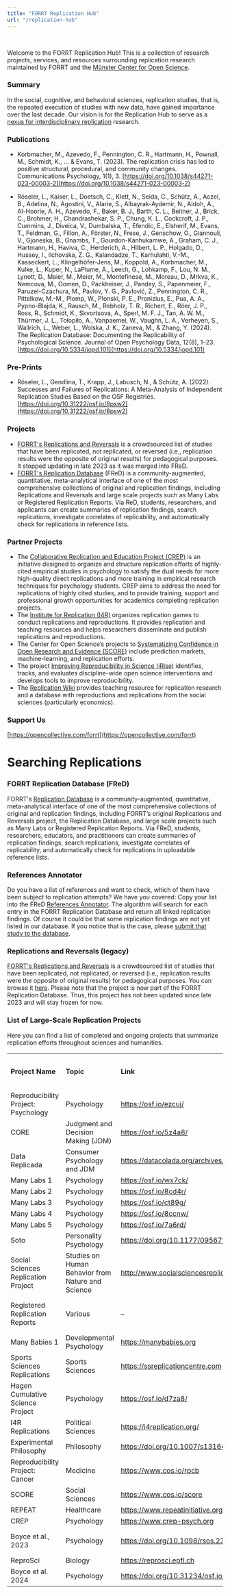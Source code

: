 ```yaml
---
title: "FORRT Replication Hub"
url: "/replication-hub"
---
```



<br>

<!-- 

{{% alert note %}}
THIS PAGE IS IN CONSTRUCTION.
{{% /alert %}}

-->




Welcome to the FORRT Replication Hub! This is a collection of research projects, services, and resources surrounding replication research maintained by FORRT and the [Münster Center for Open Science](https://www.uni-muenster.de/MueCOS/index.html).


### Summary

In the social, cognitive, and behavioral sciences, replication studies, that is, the repeated execution of studies with new data, have gained importance over the last decade. Our vision is for the Replication Hub to serve as a [nexus for interdisciplinary replication](https://www.youtube.com/watch?v=nwaphcYP24A) research.


### Publications



* Korbmacher, M., Azevedo, F., Pennington, C. R., Hartmann, H., Pownall, M., Schmidt, K., ... & Evans, T. (2023). The replication crisis has led to positive structural, procedural, and community changes. Communications Psychology, 1(1), 3. [https://doi.org/10.1038/s44271-023-00003-2](https://doi.org/10.1038/s44271-023-00003-2) 

* Röseler, L., Kaiser, L., Doetsch, C., Klett, N., Seida, C., Schütz, A., Aczel, B., Adelina, N., Agostini, V., Alarie, S., Albayrak-Aydemir, N., Aldoh, A., Al-Hoorie, A. H., Azevedo, F., Baker, B. J., Barth, C. L., Beitner, J., Brick, C., Brohmer, H., Chandrashekar, S. P., Chung, K. L., Cockcroft, J. P., Cummins, J., Diveica, V., Dumbalska, T., Efendic, E., Elsherif, M., Evans, T., Feldman, G., Fillon, A., Förster, N., Frese, J., Genschow, O., Giannouli, V., Gjoneska, B., Gnambs, T., Gourdon-Kanhukamwe, A., Graham, C. J., Hartmann, H., Haviva, C., Herderich, A., Hilbert, L. P., Holgado, D., Hussey, I., Ilchovska, Z. G., Kalandadze, T., Karhulahti, V.-M., Kasseckert, L., Klingelhöfer-Jens, M., Koppold, A., Korbmacher, M., Kulke, L., Kuper, N., LaPlume, A., Leech, G., Lohkamp, F., Lou, N. M., Lynott, D., Maier, M., Meier, M., Montefinese, M., Moreau, D., Mrkva, K., Nemcova, M., Oomen, D., Packheiser, J., Pandey, S., Papenmeier, F., Paruzel-Czachura, M., Pavlov, Y. G., Pavlović, Z., Pennington, C. R., Pittelkow, M.-M., Plomp, W., Plonski, P. E., Pronizius, E., Pua, A. A., Pypno-Blajda, K., Rausch, M., Rebholz, T. R., Richert, E., Röer, J. P., Ross, R., Schmidt, K., Skvortsova, A., Sperl, M. F. J., Tan, A. W. M., Thürmer, J. L., Tołopiło, A., Vanpaemel, W., Vaughn, L. A., Verheyen, S., Wallrich, L., Weber, L., Wolska, J. K., Zaneva, M., & Zhang, Y. (2024). The Replication Database: Documenting the Replicability of Psychological Science.
Journal of Open Psychology Data, 12(8), 1–23. [https://doi.org/10.5334/jopd.101](https://doi.org/10.5334/jopd.101)

### Pre-Prints




* Röseler, L., Gendlina, T., Krapp, J., Labusch, N., & Schütz, A. (2022). Successes and Failures of Replications: A Meta-Analysis of Independent Replication Studies Based on the OSF Registries. [https://doi.org/10.31222/osf.io/8psw2](https://doi.org/10.31222/osf.io/8psw2) 


### Projects



* [FORRT's Replications and Reversals](https://forrt.org/reversals/) is a crowdsourced list of studies that have been replicated, not replicated, or reversed (i.e., replication results were the opposite of original results) for pedagogical purposes. It stopped updating in late 2023 as it was merged into FReD.
* [FORRT's Replication Database](https://metaanalyses.shinyapps.io/replicationdatabase/) (FReD) is a community-augmented, quantitative, meta-analytical interface of one of the most comprehensive collections of original and replication findings, including Replications and Reversals and large scale projects such as Many Labs or Registered Replication Reports. Via ReD, students, researchers, and applicants can create summaries of replication findings, search replications, investigate correlates of replicability, and automatically check for replications in reference lists.


### Partner Projects 



* The [Collaborative Replication and Education Project (CREP)](https://forrt.org/glossary/vbeta/collaborative-replication-and-educa/) is an initiative designed to organize and structure replication efforts of highly-cited empirical studies in psychology to satisfy the dual needs for more high-quality direct replications and more training in empirical research techniques for psychology students. CREP aims to address the need for replications of highly cited studies, and to provide training, support and professional growth opportunities for academics completing replication projects.
* The [Institute for Replication (I4R)](i4replication.org) organizes replication games to conduct replications and reproductions. It provides replication and teaching resources and helps researchers disseminate and publish replications and reproductions.
* The Center for Open Science’s projects to [Systematizing Confidence in Open Research and Evidence (SCORE)](https://www.cos.io/score) include prediction markets, machine-learning, and replication efforts.
* The project [Improving Reproducibility in Science (iRise)](https://camarades.shinyapps.io/dev-irise-soles/) identifies, tracks, and evaluates discipline-wide open science interventions and develops tools to improve reproducibility.
* The [Replication Wiki](https://replication.uni-goettingen.de/wiki/index.php/Main_Page) provides teaching resource for replication research and a database with reproductions and replications from the social sciences (particularly economics).


### Support Us

[https://opencollective.com/forrt](https://opencollective.com/forrt) 


# **Searching Replications**


### FORRT Replication Database (FReD)

FORRT's [Replication Database](/apps/fred_explorer.html) is a community-augmented, quantitative, meta-analytical interface of one of the most comprehensive collections of original and replication findings, including FORRT’s original Replications and Reversals project, the Replication Database, and large scale projects such as Many Labs or Registered Replication Reports. Via FReD, students, researchers, educators, and practitioners can create summaries of replication findings, search replications, investigate correlates of replicability, and automatically check for replications in uploadable reference lists.



### References Annotator

Do you have a list of references and want to check, which of them have been subject to replication attempts? We have you covered: Copy your list into the FReD [References Annotator](/apps/fred_annotator.html). The algorithm will search for each entry in the FORRT Replication Database and return all linked replication findings. Of course it could be that some replication findings are not yet listed in our database. If you notice that is the case, please [submit that study to the database](/replication-hub/submit).


### Replications and Reversals (legacy)

[FORRT's Replications and Reversals](https://forrt.org/reversals/) is a crowdsourced list of studies that have been replicated, not replicated, or reversed (i.e., replication results were the opposite of original results) for pedagogical purposes. You can browse it [here](forrt.org/reversals). Please note that the project is now part of the FORRT Replication Database. Thus, this project has not been updated since late 2023 and will stay frozen for now.


### List of Large-Scale Replication Projects


Here you can find a list of completed and ongoing projects that summarize replication efforts throughout sciences and humanities.

<table>
  <tr>
   <td><strong>Project Name</strong>
   </td>
   <td><strong>Topic</strong>
   </td>
   <td><strong>Link</strong>
   </td>
   <td><strong>Included in FReD?</strong>
   </td>
   <td><strong>Ongoing as of June 2024?</strong>
   </td>
  </tr>
  <tr>
   <td>Reproducibility Project: Psychology
   </td>
   <td>Psychology
   </td>
   <td><a href="https://osf.io/ezcuj/">https://osf.io/ezcuj/</a> 
   </td>
   <td>Yes
   </td>
   <td>No
   </td>
  </tr>
  <tr>
   <td>CORE
   </td>
   <td>Judgment and Decision Making (JDM)
   </td>
   <td><a href="https://osf.io/5z4a8/">https://osf.io/5z4a8/</a> 
   </td>
   <td>Yes
   </td>
   <td>Yes
   </td>
  </tr>
  <tr>
   <td>Data Replicada
   </td>
   <td>Consumer Psychology and JDM
   </td>
   <td><a href="https://datacolada.org/archives/category/replication">https://datacolada.org/archives/category/replication</a> 
   </td>
   <td>Yes
   </td>
   <td>No
   </td>
  </tr>
  <tr>
   <td>Many Labs 1
   </td>
   <td>Psychology
   </td>
   <td><a href="https://osf.io/wx7ck/">https://osf.io/wx7ck/</a> 
   </td>
   <td>Yes
   </td>
   <td>No
   </td>
  </tr>
  <tr>
   <td>Many Labs 2
   </td>
   <td>Psychology
   </td>
   <td><a href="https://osf.io/8cd4r/">https://osf.io/8cd4r/</a> 
   </td>
   <td>Yes
   </td>
   <td>No
   </td>
  </tr>
  <tr>
   <td>Many Labs 3
   </td>
   <td>Psychology
   </td>
   <td><a href="https://osf.io/ct89g/">https://osf.io/ct89g/</a> 
   </td>
   <td>Yes
   </td>
   <td>No
   </td>
  </tr>
  <tr>
   <td>Many Labs 4
   </td>
   <td>Psychology
   </td>
   <td><a href="https://osf.io/8ccnw/">https://osf.io/8ccnw/</a> 
   </td>
   <td>No
   </td>
   <td>No
   </td>
  </tr>
  <tr>
   <td>Many Labs 5
   </td>
   <td>Psychology
   </td>
   <td><a href="https://osf.io/7a6rd/">https://osf.io/7a6rd/</a> 
   </td>
   <td>No
   </td>
   <td>No
   </td>
  </tr>
  <tr>
   <td>Soto
   </td>
   <td>Personality Psychology
   </td>
   <td><a href="https://doi.org/10.1177/0956797619831612">https://doi.org/10.1177/0956797619831612</a> 
   </td>
   <td>Yes
   </td>
   <td>No
   </td>
  </tr>
  <tr>
   <td>Social Sciences Replication Project
   </td>
   <td>Studies on Human Behavior from Nature and Science
   </td>
   <td><a href="http://www.socialsciencesreplicationproject.com">http://www.socialsciencesreplicationproject.com</a> 
   </td>
   <td>Yes
   </td>
   <td>No
   </td>
  </tr>
  <tr>
   <td>Registered Replication Reports
   </td>
   <td>Various
   </td>
   <td>– 
   </td>
   <td>Results from 10 RRRs are included
   </td>
   <td>Yes
   </td>
  </tr>
  <tr>
   <td>Many Babies 1
   </td>
   <td>Developmental Psychology
   </td>
   <td><a href="https://manybabies.org">https://manybabies.org</a> 
   </td>
   <td>No
   </td>
   <td>Yes
   </td>
  </tr>
  <tr>
   <td>Sports Sciences Replications
   </td>
   <td>Sports Sciences
   </td>
   <td><a href="https://ssreplicationcentre.com">https://ssreplicationcentre.com</a> 
   </td>
   <td>No
   </td>
   <td>Yes
   </td>
  </tr>
  <tr>
   <td>Hagen Cumulative Science Project
   </td>
   <td>Psychology
   </td>
   <td><a href="https://osf.io/d7za8/">https://osf.io/d7za8/</a> 
   </td>
   <td>No
   </td>
   <td>No
   </td>
  </tr>
  <tr>
   <td>I4R Replications
   </td>
   <td>Political Sciences
   </td>
   <td><a href="https://i4replication.org/">https://i4replication.org/</a> 
   </td>
   <td>No
   </td>
   <td>Yes
   </td>
  </tr>
  <tr>
   <td>Experimental Philosophy
   </td>
   <td>Philosophy
   </td>
   <td><span style="text-decoration:underline;">h<a href="https://doi.org/10.1007/s13164-018-0400-9">ttps://doi.org/10.1007/s13164-018-0400-9</a> </span>
   </td>
   <td>Partly
   </td>
   <td>No
   </td>
  </tr>
  <tr>
   <td>Reproducibility Project: Cancer
   </td>
   <td>Medicine
   </td>
   <td><a href="https://www.cos.io/rpcb">https://www.cos.io/rpcb</a> 
   </td>
   <td>No
   </td>
   <td>No
   </td>
  </tr>
  <tr>
   <td>SCORE
   </td>
   <td>Social Sciences
   </td>
   <td><a href="https://www.cos.io/score">https://www.cos.io/score</a> 
   </td>
   <td>No
   </td>
   <td>Yes
   </td>
  </tr>
  <tr>
   <td>REPEAT
   </td>
   <td>Healthcare
   </td>
   <td><a href="https://www.repeatinitiative.org">https://www.repeatinitiative.org</a> 
   </td>
   <td>No
   </td>
   <td>No
   </td>
  </tr>
  <tr>
   <td>CREP
   </td>
   <td>Psychology
   </td>
   <td><a href="https://www.crep-psych.org">https://www.crep-psych.org</a> 
   </td>
   <td>No
   </td>
   <td>Yes
   </td>
  </tr>
  <tr>
   <td>Boyce et al., 2023
   </td>
   <td>Psychology
   </td>
   <td><a href="https://doi.org/10.1098/rsos.231240">https://doi.org/10.1098/rsos.231240</a>
   </td>
   <td>Yes (validation pending)
   </td>
   <td>No
   </td>
  </tr>
  <tr>
   <td>ReproSci
   </td>
   <td>Biology
   </td>
   <td><a href="https://reprosci.epfl.ch">https://reprosci.epfl.ch</a>
   </td>
   <td>No
   </td>
   <td>Yes
   </td>
  </tr>
  <tr>
   <td>Boyce et al. 2024
   </td>
   <td>Psychology
   </td>
   <td><a href="https://doi.org/10.31234/osf.io/an3yb">https://doi.org/10.31234/osf.io/an3yb</a>
   </td>
   <td>No
   </td>
   <td>No
   </td>
  </tr>
</table>

